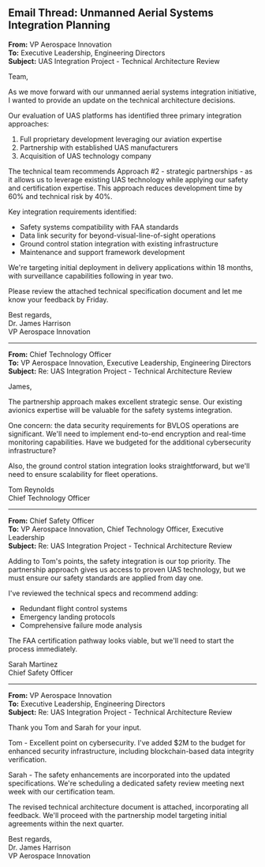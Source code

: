## Email Thread: Unmanned Aerial Systems Integration Planning

**From:** VP Aerospace Innovation  
**To:** Executive Leadership, Engineering Directors  
**Subject:** UAS Integration Project - Technical Architecture Review  

Team,

As we move forward with our unmanned aerial systems integration initiative, I wanted to provide an update on the technical architecture decisions.

Our evaluation of UAS platforms has identified three primary integration approaches:
1. Full proprietary development leveraging our aviation expertise
2. Partnership with established UAS manufacturers
3. Acquisition of UAS technology company

The technical team recommends Approach #2 - strategic partnerships - as it allows us to leverage existing UAS technology while applying our safety and certification expertise. This approach reduces development time by 60% and technical risk by 40%.

Key integration requirements identified:
- Safety systems compatibility with FAA standards
- Data link security for beyond-visual-line-of-sight operations
- Ground control station integration with existing infrastructure
- Maintenance and support framework development

We're targeting initial deployment in delivery applications within 18 months, with surveillance capabilities following in year two.

Please review the attached technical specification document and let me know your feedback by Friday.

Best regards,  
Dr. James Harrison  
VP Aerospace Innovation  

---

**From:** Chief Technology Officer  
**To:** VP Aerospace Innovation, Executive Leadership, Engineering Directors  
**Subject:** Re: UAS Integration Project - Technical Architecture Review  

James,

The partnership approach makes excellent strategic sense. Our existing avionics expertise will be valuable for the safety systems integration.

One concern: the data security requirements for BVLOS operations are significant. We'll need to implement end-to-end encryption and real-time monitoring capabilities. Have we budgeted for the additional cybersecurity infrastructure?

Also, the ground control station integration looks straightforward, but we'll need to ensure scalability for fleet operations.

Tom Reynolds  
Chief Technology Officer  

---

**From:** Chief Safety Officer  
**To:** VP Aerospace Innovation, Chief Technology Officer, Executive Leadership  
**Subject:** Re: UAS Integration Project - Technical Architecture Review  

Adding to Tom's points, the safety integration is our top priority. The partnership approach gives us access to proven UAS technology, but we must ensure our safety standards are applied from day one.

I've reviewed the technical specs and recommend adding:
- Redundant flight control systems
- Emergency landing protocols
- Comprehensive failure mode analysis

The FAA certification pathway looks viable, but we'll need to start the process immediately.

Sarah Martinez  
Chief Safety Officer  

---

**From:** VP Aerospace Innovation  
**To:** Executive Leadership, Engineering Directors  
**Subject:** Re: UAS Integration Project - Technical Architecture Review  

Thank you Tom and Sarah for your input.

Tom - Excellent point on cybersecurity. I've added $2M to the budget for enhanced security infrastructure, including blockchain-based data integrity verification.

Sarah - The safety enhancements are incorporated into the updated specifications. We're scheduling a dedicated safety review meeting next week with our certification team.

The revised technical architecture document is attached, incorporating all feedback. We'll proceed with the partnership model targeting initial agreements within the next quarter.

Best regards,  
Dr. James Harrison  
VP Aerospace Innovation